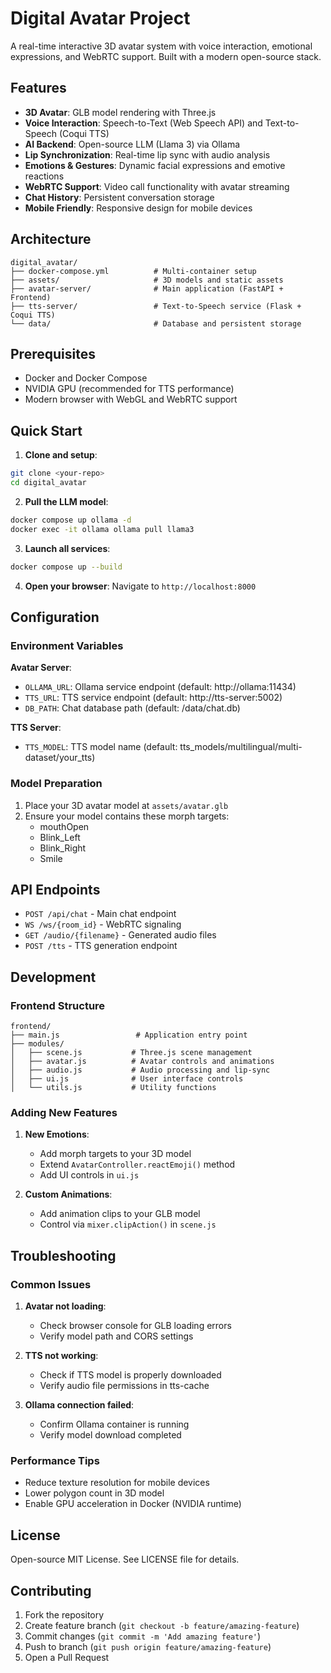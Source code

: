 # Digital Avatar Project

A real-time interactive 3D avatar system with voice interaction, emotional expressions, and WebRTC support. Built with a modern open-source stack.

## Features

- **3D Avatar**: GLB model rendering with Three.js
- **Voice Interaction**: Speech-to-Text (Web Speech API) and Text-to-Speech (Coqui TTS)
- **AI Backend**: Open-source LLM (Llama 3) via Ollama
- **Lip Synchronization**: Real-time lip sync with audio analysis
- **Emotions & Gestures**: Dynamic facial expressions and emotive reactions
- **WebRTC Support**: Video call functionality with avatar streaming
- **Chat History**: Persistent conversation storage
- **Mobile Friendly**: Responsive design for mobile devices

## Architecture

```
digital_avatar/
├── docker-compose.yml          # Multi-container setup
├── assets/                     # 3D models and static assets
├── avatar-server/              # Main application (FastAPI + Frontend)
├── tts-server/                 # Text-to-Speech service (Flask + Coqui TTS)
└── data/                       # Database and persistent storage
```

## Prerequisites

- Docker and Docker Compose
- NVIDIA GPU (recommended for TTS performance)
- Modern browser with WebGL and WebRTC support

## Quick Start

1. **Clone and setup**:
```bash
git clone <your-repo>
cd digital_avatar
```

2. **Pull the LLM model**:
```bash
docker compose up ollama -d
docker exec -it ollama ollama pull llama3
```

3. **Launch all services**:
```bash
docker compose up --build
```

4. **Open your browser**:
Navigate to `http://localhost:8000`

## Configuration

### Environment Variables

**Avatar Server**:
- `OLLAMA_URL`: Ollama service endpoint (default: http://ollama:11434)
- `TTS_URL`: TTS service endpoint (default: http://tts-server:5002)
- `DB_PATH`: Chat database path (default: /data/chat.db)

**TTS Server**:
- `TTS_MODEL`: TTS model name (default: tts_models/multilingual/multi-dataset/your_tts)

### Model Preparation

1. Place your 3D avatar model at `assets/avatar.glb`
2. Ensure your model contains these morph targets:
   - mouthOpen
   - Blink_Left
   - Blink_Right
   - Smile

## API Endpoints

- `POST /api/chat` - Main chat endpoint
- `WS /ws/{room_id}` - WebRTC signaling
- `GET /audio/{filename}` - Generated audio files
- `POST /tts` - TTS generation endpoint

## Development

### Frontend Structure
```
frontend/
├── main.js                 # Application entry point
├── modules/
│   ├── scene.js           # Three.js scene management
│   ├── avatar.js          # Avatar controls and animations
│   ├── audio.js           # Audio processing and lip-sync
│   ├── ui.js              # User interface controls
│   └── utils.js           # Utility functions
```

### Adding New Features

1. **New Emotions**:
   - Add morph targets to your 3D model
   - Extend `AvatarController.reactEmoji()` method
   - Add UI controls in `ui.js`

2. **Custom Animations**:
   - Add animation clips to your GLB model
   - Control via `mixer.clipAction()` in `scene.js`

## Troubleshooting

### Common Issues

1. **Avatar not loading**:
   - Check browser console for GLB loading errors
   - Verify model path and CORS settings

2. **TTS not working**:
   - Check if TTS model is properly downloaded
   - Verify audio file permissions in tts-cache

3. **Ollama connection failed**:
   - Confirm Ollama container is running
   - Verify model download completed

### Performance Tips

- Reduce texture resolution for mobile devices
- Lower polygon count in 3D model
- Enable GPU acceleration in Docker (NVIDIA runtime)

## License

Open-source MIT License. See LICENSE file for details.

## Contributing

1. Fork the repository
2. Create feature branch (`git checkout -b feature/amazing-feature`)
3. Commit changes (`git commit -m 'Add amazing feature'`)
4. Push to branch (`git push origin feature/amazing-feature`)
5. Open a Pull Request